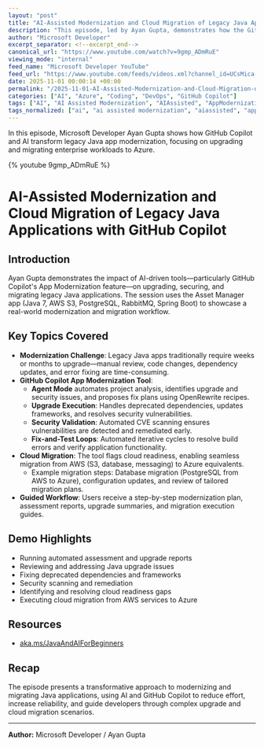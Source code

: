 ```yaml
---
layout: "post"
title: "AI-Assisted Modernization and Cloud Migration of Legacy Java Applications with GitHub Copilot"
description: "This episode, led by Ayan Gupta, demonstrates how the GitHub Copilot App Modernization tool accelerates the upgrade and migration of legacy Java applications. It covers upgrading Java runtimes, resolving security vulnerabilities, and migrating databases and services from AWS to Azure, leveraging AI-driven automation for assessment, planning, and implementation."
author: "Microsoft Developer"
excerpt_separator: <!--excerpt_end-->
canonical_url: "https://www.youtube.com/watch?v=9gmp_ADmRuE"
viewing_mode: "internal"
feed_name: "Microsoft Developer YouTube"
feed_url: "https://www.youtube.com/feeds/videos.xml?channel_id=UCsMica-v34Irf9KVTh6xx-g"
date: 2025-11-01 00:00:14 +00:00
permalink: "/2025-11-01-AI-Assisted-Modernization-and-Cloud-Migration-of-Legacy-Java-Applications-with-GitHub-Copilot.html"
categories: ["AI", "Azure", "Coding", "DevOps", "GitHub Copilot"]
tags: ["AI", "AI Assisted Modernization", "AIAssisted", "AppModernization", "Asset Manager", "AWS S3", "Azure", "Azure Migration", "AzureMigration", "Cloud Migration", "CloudMigration", "Coding", "CVE Scanning", "DevOps", "GitHub Copilot", "Java 21", "Java Migration", "Java Upgrade", "Java21", "JavaMigration", "JavaModernization", "JavaUpgrade", "Legacy Code", "LegacyCode", "OpenRewrite", "PostgreSQL", "RabbitMQ", "Security Vulnerabilities", "Spring Boot", "Videos"]
tags_normalized: ["ai", "ai assisted modernization", "aiassisted", "appmodernization", "asset manager", "aws s3", "azure", "azure migration", "azuremigration", "cloud migration", "cloudmigration", "coding", "cve scanning", "devops", "github copilot", "java 21", "java migration", "java upgrade", "java21", "javamigration", "javamodernization", "javaupgrade", "legacy code", "legacycode", "openrewrite", "postgresql", "rabbitmq", "security vulnerabilities", "spring boot", "videos"]
---
```


In this episode, Microsoft Developer Ayan Gupta shows how GitHub Copilot and AI transform legacy Java app modernization, focusing on upgrading and migrating enterprise workloads to Azure.<!--excerpt_end-->

{% youtube 9gmp_ADmRuE %}

# AI-Assisted Modernization and Cloud Migration of Legacy Java Applications with GitHub Copilot

## Introduction

Ayan Gupta demonstrates the impact of AI-driven tools—particularly GitHub Copilot's App Modernization feature—on upgrading, securing, and migrating legacy Java applications. The session uses the Asset Manager app (Java 7, AWS S3, PostgreSQL, RabbitMQ, Spring Boot) to showcase a real-world modernization and migration workflow.

## Key Topics Covered

- **Modernization Challenge**: Legacy Java apps traditionally require weeks or months to upgrade—manual review, code changes, dependency updates, and error fixing are time-consuming.
- **GitHub Copilot App Modernization Tool**:
  - **Agent Mode** automates project analysis, identifies upgrade and security issues, and proposes fix plans using OpenRewrite recipes.
  - **Upgrade Execution**: Handles deprecated dependencies, updates frameworks, and resolves security vulnerabilities.
  - **Security Validation**: Automated CVE scanning ensures vulnerabilities are detected and remediated early.
  - **Fix-and-Test Loops**: Automated iterative cycles to resolve build errors and verify application functionality.
- **Cloud Migration**: The tool flags cloud readiness, enabling seamless migration from AWS (S3, database, messaging) to Azure equivalents.
  - Example migration steps: Database migration (PostgreSQL from AWS to Azure), configuration updates, and review of tailored migration plans.
- **Guided Workflow**: Users receive a step-by-step modernization plan, assessment reports, upgrade summaries, and migration execution guides.

## Demo Highlights

- Running automated assessment and upgrade reports
- Reviewing and addressing Java upgrade issues
- Fixing deprecated dependencies and frameworks
- Security scanning and remediation
- Identifying and resolving cloud readiness gaps
- Executing cloud migration from AWS services to Azure

## Resources

- [aka.ms/JavaAndAIForBeginners](https://aka.ms/JavaAndAIForBeginners)

## Recap

The episode presents a transformative approach to modernizing and migrating Java applications, using AI and GitHub Copilot to reduce effort, increase reliability, and guide developers through complex upgrade and cloud migration scenarios.

---

**Author:** Microsoft Developer / Ayan Gupta
